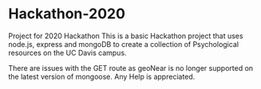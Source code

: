 # Hackathon-2020
Project for 2020 Hackathon
This is a basic Hackathon project that uses node.js, express and mongoDB to create a collection of Psychological resources
on the UC Davis campus. 

There are issues with the GET route as geoNear is no longer supported on the latest version of mongoose. Any Help is appreciated. 
